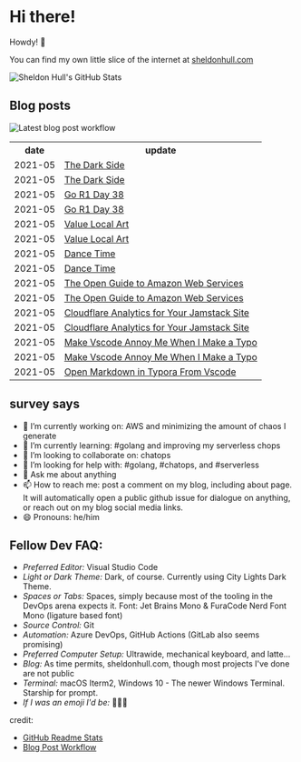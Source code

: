 # Hi there! 

Howdy! 👋 

You can find my own little slice of the internet at [sheldonhull.com](https://www.sheldonhull.com)

![Sheldon Hull's GitHub Stats](https://github-readme-stats.vercel.app/api?username=sheldonhull&theme=tokyonight&count_private=true&show_icons=true)

## Blog posts

![Latest blog post workflow](https://github.com/sheldonhull/sheldonhull/workflows/Latest%20blog%20post%20workflow/badge.svg)
<table style="width:100%">
  <tr>
    <th>date</th>
    <th>update</th>
  </tr>
<!-- BLOG-POST-LIST:START -->
<tr><td>2021-05</td><td><a href="https://www.sheldonhull.com/the-dark-side/">The Dark Side</a></td></tr>
<tr><td>2021-05</td><td><a href="https://www.sheldonhull.com/the-dark-side/">The Dark Side</a></td></tr>
<tr><td>2021-05</td><td><a href="https://www.sheldonhull.com/go-r1-day-38/">Go R1 Day 38</a></td></tr>
<tr><td>2021-05</td><td><a href="https://www.sheldonhull.com/go-r1-day-38/">Go R1 Day 38</a></td></tr>
<tr><td>2021-05</td><td><a href="https://www.sheldonhull.com/value-local-art/">Value Local Art</a></td></tr>
<tr><td>2021-05</td><td><a href="https://www.sheldonhull.com/value-local-art/">Value Local Art</a></td></tr>
<tr><td>2021-05</td><td><a href="https://www.sheldonhull.com/dance-time/">Dance Time</a></td></tr>
<tr><td>2021-05</td><td><a href="https://www.sheldonhull.com/dance-time/">Dance Time</a></td></tr>
<tr><td>2021-05</td><td><a href="https://www.sheldonhull.com/the-open-guide-to-amazon-web-services/">The Open Guide to Amazon Web Services</a></td></tr>
<tr><td>2021-05</td><td><a href="https://www.sheldonhull.com/the-open-guide-to-amazon-web-services/">The Open Guide to Amazon Web Services</a></td></tr>
<tr><td>2021-05</td><td><a href="https://www.sheldonhull.com/cloudflare-analytics-for-your-jamstack-site/">Cloudflare Analytics for Your Jamstack Site</a></td></tr>
<tr><td>2021-05</td><td><a href="https://www.sheldonhull.com/cloudflare-analytics-for-your-jamstack-site/">Cloudflare Analytics for Your Jamstack Site</a></td></tr>
<tr><td>2021-05</td><td><a href="https://www.sheldonhull.com/make-vscode-annoy-me-when-i-make-a-typo/">Make Vscode Annoy Me When I Make a Typo</a></td></tr>
<tr><td>2021-05</td><td><a href="https://www.sheldonhull.com/make-vscode-annoy-me-when-i-make-a-typo/">Make Vscode Annoy Me When I Make a Typo</a></td></tr>
<tr><td>2021-05</td><td><a href="https://www.sheldonhull.com/open-markdown-in-typora-from-vscode/">Open Markdown in Typora From Vscode</a></td></tr>

<!-- BLOG-POST-LIST:END -->
</table>

## survey says 

- 🔭  I’m currently working on: AWS and minimizing the amount of chaos I generate
- 🌱  I’m currently learning: #golang and improving my serverless chops
- 👯  I’m looking to collaborate on: chatops
- 🤔  I’m looking for help with: #golang, #chatops, and #serverless
- 💬  Ask me about anything
- 📫  How to reach me: post a comment on my blog, including about page. It will automatically open a public github issue for dialogue on anything, or reach out on my blog social media links.
- 😄  Pronouns: he/him


## Fellow Dev FAQ:

- _Preferred Editor:_ Visual Studio Code
- _Light or Dark Theme:_ Dark, of course. Currently using City Lights Dark Theme.
- _Spaces or Tabs:_ Spaces, simply because most of the tooling in the DevOps arena expects it. Font: Jet Brains Mono & FuraCode Nerd Font Mono (ligature based font)
- _Source Control:_ Git
- _Automation:_ Azure DevOps, GitHub Actions (GitLab also seems promising)
- _Preferred Computer Setup:_ Ultrawide, mechanical keyboard, and latte...
- _Blog:_ As time permits, sheldonhull.com, though most projects I've done are not public 
- _Terminal:_ macOS Iterm2, Windows 10 - The newer Windows Terminal. Starship for prompt.
- _If I was an emoji I'd be:_ 🌮🌮🌮


credit:
* [GitHub Readme Stats](https://github.com/anuraghazra/github-readme-stats)
* [Blog Post Workflow](https://github.com/gautamkrishnar/blog-post-workflow)
